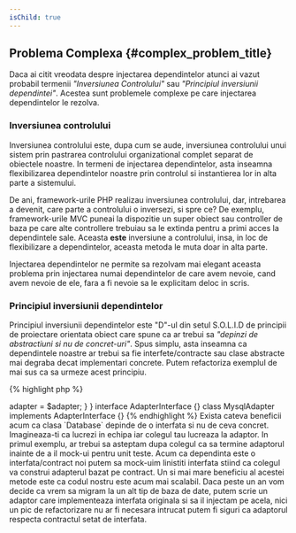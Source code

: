 ```yaml
---
isChild: true
---
```


## Problema Complexa {#complex_problem_title}

Daca ai citit vreodata despre injectarea dependintelor atunci ai vazut probabil termenii *"Inversiunea Controlului"*
sau *"Principiul inversiunii dependintei"*.
Acestea sunt problemele complexe pe care injectarea dependintelor le rezolva.

### Inversiunea controlului

Inversiunea controlului este, dupa cum se aude, inversiunea controlului unui sistem prin pastrarea controlului
organizational complet separat de obiectele noastre.
In termeni de injectarea dependintelor, asta inseamna flexibilizarea dependintelor noastre prin
controlul si instantierea lor in alta parte a sistemului.

De ani, framework-urile PHP realizau inversiunea controlului, dar, intrebarea a devenit, care parte
a controlului o inversezi, si spre ce? De exemplu, framework-urile MVC puneai la dispozitie un
super obiect sau controller de baza pe care alte controllere trebuiau sa le extinda pentru a primi
acces la dependintele sale. Aceasta **este** inversiune a controlului, insa, in loc de flexibilizare
a dependintelor, aceasta metoda le muta doar in alta parte.

Injectarea dependintelor ne permite sa rezolvam mai elegant aceasta problema prin injectarea numai
dependintelor de care avem nevoie, cand avem nevoie de ele, fara a fi nevoie sa le explicitam deloc in scris.

### Principiul inversiunii dependintelor

Principiul inversiunii dependintelor este "D"-ul din setul S.O.L.I.D de principii de proiectare orientata obiect
care spune ca ar trebui sa *"depinzi de abstractiuni si nu de concret-uri"*. Spus simplu, asta inseamna ca
dependintele noastre ar trebui sa fie interfete/contracte sau clase abstracte mai degraba decat implementari
concrete. Putem refactoriza exemplul de mai sus ca sa urmeze acest principiu.

{% highlight php %}
<?php
namespace Database;

class Database
{
    protected $adapter;

    public function __construct(AdapterInterface $adapter)
    {
        $this->adapter = $adapter;
    }
}

interface AdapterInterface {}

class MysqlAdapter implements AdapterInterface {}
{% endhighlight %}

Exista cateva beneficii acum ca clasa `Database` depinde de o interfata si nu de ceva concret.

Imagineaza-ti ca lucrezi in echipa iar colegul tau lucreaza la adaptor. In primul exemplu, ar trebui sa asteptam
dupa colegul ca sa termine adaptorul inainte de a il mock-ui pentru unit teste. Acum ca dependinta este o
interfata/contract noi putem sa mock-uim linistiti interfata stiind ca colegul va construi adapterul bazat pe contract.

Un si mai mare beneficiu al acestei metode este ca codul nostru este acum mai scalabil. Daca peste un an vom decide ca
vrem sa migram la un alt tip de baza de date, putem scrie un adaptor care implementeaza interfata originala si
sa il injectam pe acela, nici un pic de refactorizare nu ar fi necesara intrucat putem fi siguri ca adaptorul
respecta contractul setat de interfata.
